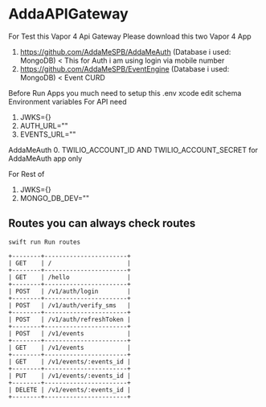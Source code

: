 # AddaAPIGateway
For Test this Vapor 4 Api Gateway
Please download this two Vapor 4 App
1. https://github.com/AddaMeSPB/AddaMeAuth (Database i used: MongoDB) < This for Auth i am using login via mobile number
2. https://github.com/AddaMeSPB/EventEngine (Database i used: MongoDB) < Event CURD

Before Run Apps you much need to setup this .env xcode edit schema Environment variables 
For API need
1. JWKS={}
2. AUTH_URL=""
3. EVENTS_URL=""

AddaMeAuth
0. TWILIO_ACCOUNT_ID AND TWILIO_ACCOUNT_SECRET for AddaMeAuth app only

For Rest of 
1. JWKS={}
2. MONGO_DB_DEV=""

## Routes you can always check routes
`swift run Run routes`
```
+--------+-----------------------+
| GET    | /                     |
+--------+-----------------------+
| GET    | /hello                |
+--------+-----------------------+
| POST   | /v1/auth/login        |
+--------+-----------------------+
| POST   | /v1/auth/verify_sms   |
+--------+-----------------------+
| POST   | /v1/auth/refreshToken |
+--------+-----------------------+
| POST   | /v1/events            |
+--------+-----------------------+
| GET    | /v1/events            |
+--------+-----------------------+
| GET    | /v1/events/:events_id |
+--------+-----------------------+
| PUT    | /v1/events/:events_id |
+--------+-----------------------+
| DELETE | /v1/events/:events_id |
+--------+-----------------------+
```

